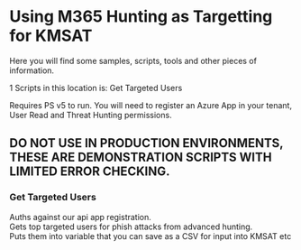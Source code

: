 # Using M365 Hunting as Targetting for KMSAT

Here you will find some samples, scripts, tools and other pieces of information.

1 Scripts in this location is:
Get Targeted Users

Requires PS v5 to run.
You will need to register an Azure App in your tenant, User Read and Threat Hunting permissions.

## DO NOT USE IN PRODUCTION ENVIRONMENTS, THESE ARE DEMONSTRATION SCRIPTS WITH LIMITED ERROR CHECKING. 

### Get Targeted Users
Auths against our api app registration.  
Gets top targeted users for phish attacks from advanced hunting.  
Puts them into variable that you can save as a CSV for input into KMSAT etc 
